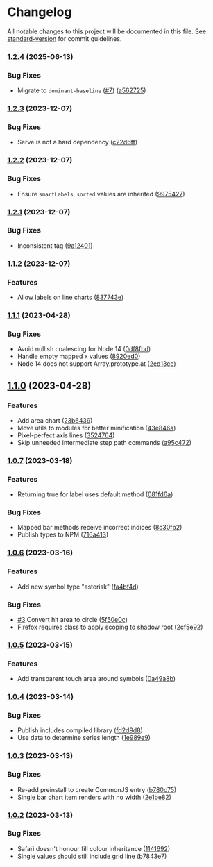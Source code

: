 # Changelog

All notable changes to this project will be documented in this file. See [standard-version](https://github.com/conventional-changelog/standard-version) for commit guidelines.

### [1.2.4](https://github.com/stephenhutchings/shown/compare/v1.2.3...v1.2.4) (2025-06-13)


### Bug Fixes

* Migrate to `dominant-baseline` ([#7](https://github.com/stephenhutchings/shown/issues/7)) ([a562725](https://github.com/stephenhutchings/shown/commit/a5627251b95bd2fc574e278f481c557a3e4993b8))

### [1.2.3](https://github.com/stephenhutchings/shown/compare/v1.2.2...v1.2.3) (2023-12-07)


### Bug Fixes

* Serve is not a hard dependency ([c22d6ff](https://github.com/stephenhutchings/shown/commit/c22d6fff4c87801ce16f9afb4ebfac08d75f656b))

### [1.2.2](https://github.com/stephenhutchings/shown/compare/v1.2.1...v1.2.2) (2023-12-07)


### Bug Fixes

* Ensure `smartLabels`, `sorted` values are inherited ([9975427](https://github.com/stephenhutchings/shown/commit/9975427663712138e5d0eecbb68b4852617cf429))

### [1.2.1](https://github.com/stephenhutchings/shown/compare/v1.2.0...v1.2.1) (2023-12-07)


### Bug Fixes

* Inconsistent tag ([9a12401](https://github.com/stephenhutchings/shown/commit/9a12401e909b80aea8e010b29db263ead1c40816))

### [1.1.2](https://github.com/stephenhutchings/shown/compare/v1.1.1...v1.1.2) (2023-12-07)


### Features

* Allow labels on line charts ([837743e](https://github.com/stephenhutchings/shown/commit/837743e804b8830c9b0b71712ed0a0b4e24ded0b))

### [1.1.1](https://github.com/stephenhutchings/shown/compare/v1.1.0...v1.1.1) (2023-04-28)


### Bug Fixes

* Avoid nullish coalescing for Node 14 ([0df8fbd](https://github.com/stephenhutchings/shown/commit/0df8fbd7ef9a40077c729123f131cdc0e0b89581))
* Handle empty mapped x values ([8920ed0](https://github.com/stephenhutchings/shown/commit/8920ed0feb92841e3e5b32d5f41e27bb76940853))
* Node 14 does not support Array.prototype.at ([2ed13ce](https://github.com/stephenhutchings/shown/commit/2ed13ce29da5f9074f988e08a1e2b7cbe317d497))

## [1.1.0](https://github.com/stephenhutchings/shown/compare/v1.0.7...v1.1.0) (2023-04-28)


### Features

* Add area chart ([23b6439](https://github.com/stephenhutchings/shown/commit/23b64394a604a09a783832fc1377e683c977358d))
* Move utils to modules for better minification ([43e846a](https://github.com/stephenhutchings/shown/commit/43e846a110bb8592b73b3eb7faefb9a185d1a5df))
* Pixel-perfect axis lines ([3524764](https://github.com/stephenhutchings/shown/commit/35247646f76a0b2672ac1f5a472bb6a4abb7f8b4))
* Skip unneeded intermediate step path commands ([a95c472](https://github.com/stephenhutchings/shown/commit/a95c4720361b3e167832e4dd035849310eb8d715))

### [1.0.7](https://github.com/stephenhutchings/shown/compare/v1.0.6...v1.0.7) (2023-03-18)


### Features

* Returning true for label uses default method ([081fd6a](https://github.com/stephenhutchings/shown/commit/081fd6ae189886022f10ab4890186eb1a6cd9907))


### Bug Fixes

* Mapped bar methods receive incorrect indices ([8c30fb2](https://github.com/stephenhutchings/shown/commit/8c30fb2a5430c30901169cc8e86cddef4c7a7684))
* Publish types to NPM ([716a413](https://github.com/stephenhutchings/shown/commit/716a41337e98bc4915acc59b8356279896135741))

### [1.0.6](https://github.com/stephenhutchings/shown/compare/v1.0.5...v1.0.6) (2023-03-16)


### Features

* Add new symbol type "asterisk" ([fa4bf4d](https://github.com/stephenhutchings/shown/commit/fa4bf4de90e95cd71d377bcd20c55a60246077e8))


### Bug Fixes

* [#3](https://github.com/stephenhutchings/shown/issues/3) Convert hit area to circle ([5f50e0c](https://github.com/stephenhutchings/shown/commit/5f50e0c45e3fa0f37bbd7bf5a25af248b4c6e8c1))
* Firefox requires class to apply scoping to shadow root ([2cf5e92](https://github.com/stephenhutchings/shown/commit/2cf5e9265f8361bdee1b97d75fc2702dfa1407e8))

### [1.0.5](https://github.com/stephenhutchings/shown/compare/v1.0.4...v1.0.5) (2023-03-15)


### Features

* Add transparent touch area around symbols ([0a49a8b](https://github.com/stephenhutchings/shown/commit/0a49a8b0691ecfe59ecc2b7f05b14dfbfefbd1f7))

### [1.0.4](https://github.com/stephenhutchings/shown/compare/v1.0.3...v1.0.4) (2023-03-14)


### Bug Fixes

* Publish includes compiled library ([fd2d9d8](https://github.com/stephenhutchings/shown/commit/fd2d9d892461d9c779c0f6e7c7068298e2f8bb6a))
* Use data to determine series length ([1e989e9](https://github.com/stephenhutchings/shown/commit/1e989e9e38770d1a4e6278667bfbe992730d5759))

### [1.0.3](https://github.com/stephenhutchings/shown/compare/v1.0.2...v1.0.3) (2023-03-13)


### Bug Fixes

* Re-add preinstall to create CommonJS entry ([b780c75](https://github.com/stephenhutchings/shown/commit/b780c75b82cc1541b71749855b269b2888b0fa8d))
* Single bar chart item renders with no width ([2e1be82](https://github.com/stephenhutchings/shown/commit/2e1be821441e6b207d84aeab2cae18b435854540))

### [1.0.2](https://github.com/stephenhutchings/shown/compare/v1.0.1...v1.0.2) (2023-03-13)


### Bug Fixes

* Safari doesn't honour fill colour inheritance ([1141692](https://github.com/stephenhutchings/shown/commit/11416922e18f3438a3049b74ce8dd5df15d188f7))
* Single values should still include grid line ([b7843e7](https://github.com/stephenhutchings/shown/commit/b7843e7739e07e5f020c52774c929c6a5a050e2c))
